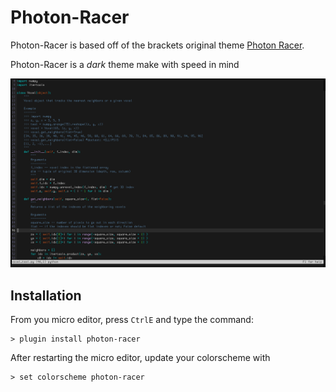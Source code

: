 # Photon-Racer
Photon-Racer is based off of the brackets original theme [Photon Racer](https://github.com/Brackets-Themes/PhotonRacer). 

Photon-Racer is a *dark* theme make with speed in mind

![Screenshot](ScreenShot.png)

## Installation

From you micro editor, press `CtrlE` and type the command:

```
> plugin install photon-racer
```

After restarting the micro editor, update your colorscheme with

```
> set colorscheme photon-racer
```